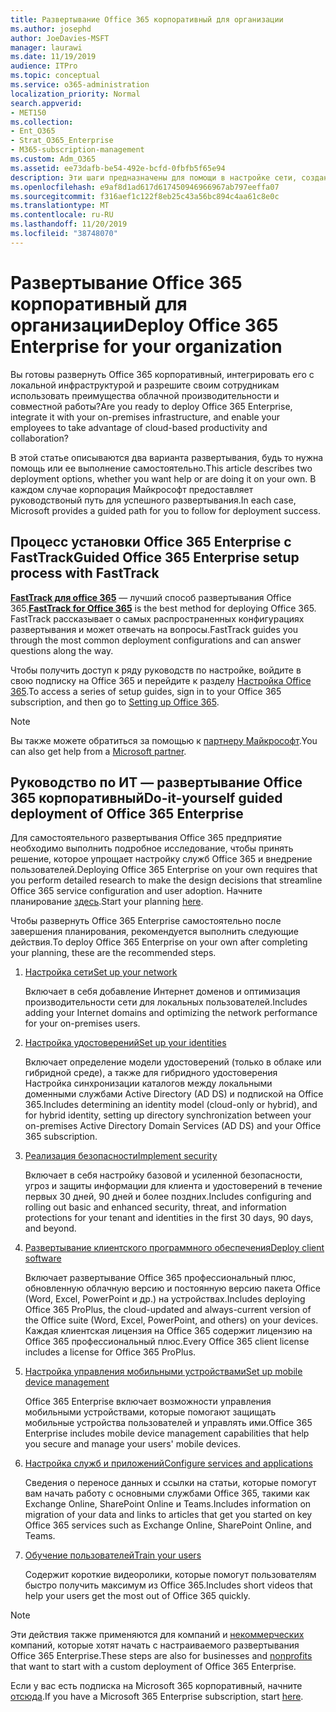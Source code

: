```yaml
---
title: Развертывание Office 365 корпоративный для организации
ms.author: josephd
author: JoeDavies-MSFT
manager: laurawi
ms.date: 11/19/2019
audience: ITPro
ms.topic: conceptual
ms.service: o365-administration
localization_priority: Normal
search.appverid:
- MET150
ms.collection:
- Ent_O365
- Strat_O365_Enterprise
- M365-subscription-management
ms.custom: Adm_O365
ms.assetid: ee73dafb-be54-492e-bcfd-0fbfb5f65e94
description: Эти шаги предназначены для помощи в настройке сети, создании удостоверений, развертывании Office 365 профессиональный плюс, переносе данных и помощи пользователям в Организации начать использовать Office 365.
ms.openlocfilehash: e9af8d1ad617d617450946966967ab797eeffa07
ms.sourcegitcommit: f316aef1c122f8eb25c43a56bc894c4aa61c8e0c
ms.translationtype: MT
ms.contentlocale: ru-RU
ms.lasthandoff: 11/20/2019
ms.locfileid: "38748070"
---
```

# <a name="deploy-office-365-enterprise-for-your-organization"></a><span data-ttu-id="b70ab-103">Развертывание Office 365 корпоративный для организации</span><span class="sxs-lookup"><span data-stu-id="b70ab-103">Deploy Office 365 Enterprise for your organization</span></span>

<span data-ttu-id="b70ab-104">Вы готовы развернуть Office 365 корпоративный, интегрировать его с локальной инфраструктурой и разрешите своим сотрудникам использовать преимущества облачной производительности и совместной работы?</span><span class="sxs-lookup"><span data-stu-id="b70ab-104">Are you ready to deploy Office 365 Enterprise, integrate it with your on-premises infrastructure, and enable your employees to take advantage of cloud-based productivity and collaboration?</span></span>

<span data-ttu-id="b70ab-105">В этой статье описываются два варианта развертывания, будь то нужна помощь или ее выполнение самостоятельно.</span><span class="sxs-lookup"><span data-stu-id="b70ab-105">This article describes two deployment options, whether you want help or are doing it on your own.</span></span> <span data-ttu-id="b70ab-106">В каждом случае корпорация Майкрософт предоставляет руководствоный путь для успешного развертывания.</span><span class="sxs-lookup"><span data-stu-id="b70ab-106">In each case, Microsoft provides a guided path for you to follow for deployment success.</span></span>

## <a name="guided-office-365-enterprise-setup-process-with-fasttrack"></a><span data-ttu-id="b70ab-107">Процесс установки Office 365 Enterprise с FastTrack</span><span class="sxs-lookup"><span data-stu-id="b70ab-107">Guided Office 365 Enterprise setup process with FastTrack</span></span>

<span data-ttu-id="b70ab-108">**[FastTrack для office 365](https://docs.microsoft.com/fasttrack/O365-fasttrack-benefit-for-office-365)** — лучший способ развертывания Office 365.</span><span class="sxs-lookup"><span data-stu-id="b70ab-108">**[FastTrack for Office 365](https://docs.microsoft.com/fasttrack/O365-fasttrack-benefit-for-office-365)** is the best method for deploying Office 365.</span></span> <span data-ttu-id="b70ab-109">FastTrack рассказывает о самых распространенных конфигурациях развертывания и может отвечать на вопросы.</span><span class="sxs-lookup"><span data-stu-id="b70ab-109">FastTrack guides you through the most common deployment configurations and can answer questions along the way.</span></span> 

<span data-ttu-id="b70ab-110">Чтобы получить доступ к ряду руководств по настройке, войдите в свою подписку на Office 365 и перейдите к разделу [Настройка Office 365](https://aka.ms/o365fasttrack).</span><span class="sxs-lookup"><span data-stu-id="b70ab-110">To access a series of setup guides, sign in to your Office 365 subscription, and then go to [Setting up Office 365](https://aka.ms/o365fasttrack).</span></span>

>[!Note]
><span data-ttu-id="b70ab-111">Вы также можете обратиться за помощью к [партнеру Майкрософт](https://www.microsoft.com/solution-providers/home).</span><span class="sxs-lookup"><span data-stu-id="b70ab-111">You can also get help from a [Microsoft partner](https://www.microsoft.com/solution-providers/home).</span></span>
>

## <a name="do-it-yourself-guided-deployment-of-office-365-enterprise"></a><span data-ttu-id="b70ab-112">Руководство по ИТ — развертывание Office 365 корпоративный</span><span class="sxs-lookup"><span data-stu-id="b70ab-112">Do-it-yourself guided deployment of Office 365 Enterprise</span></span>

<span data-ttu-id="b70ab-113">Для самостоятельного развертывания Office 365 предприятие необходимо выполнить подробное исследование, чтобы принять решение, которое упрощает настройку служб Office 365 и внедрение пользователей.</span><span class="sxs-lookup"><span data-stu-id="b70ab-113">Deploying Office 365 Enterprise on your own requires that you perform detailed research to make the design decisions that streamline Office 365 service configuration and user adoption.</span></span> <span data-ttu-id="b70ab-114">Начните планирование [здесь](get-your-organization-ready-for-office-365.md).</span><span class="sxs-lookup"><span data-stu-id="b70ab-114">Start your planning [here](get-your-organization-ready-for-office-365.md).</span></span>

<span data-ttu-id="b70ab-115">Чтобы развернуть Office 365 Enterprise самостоятельно после завершения планирования, рекомендуется выполнить следующие действия.</span><span class="sxs-lookup"><span data-stu-id="b70ab-115">To deploy Office 365 Enterprise on your own after completing your planning, these are the recommended steps.</span></span>

1. [<span data-ttu-id="b70ab-116">Настройка сети</span><span class="sxs-lookup"><span data-stu-id="b70ab-116">Set up your network</span></span>](set-up-network-for-office-365.md)

   <span data-ttu-id="b70ab-117">Включает в себя добавление Интернет доменов и оптимизация производительности сети для локальных пользователей.</span><span class="sxs-lookup"><span data-stu-id="b70ab-117">Includes adding your Internet domains and optimizing the network performance for your on-premises users.</span></span>
 
2. [<span data-ttu-id="b70ab-118">Настройка удостоверений</span><span class="sxs-lookup"><span data-stu-id="b70ab-118">Set up your identities</span></span>](protect-your-global-administrator-accounts.md)

   <span data-ttu-id="b70ab-119">Включает определение модели удостоверений (только в облаке или гибридной среде), а также для гибридного удостоверения Настройка синхронизации каталогов между локальными доменными службами Active Directory (AD DS) и подпиской на Office 365.</span><span class="sxs-lookup"><span data-stu-id="b70ab-119">Includes determining an identity model (cloud-only or hybrid), and for hybrid identity, setting up directory synchronization between your on-premises Active Directory Domain Services (AD DS) and your Office 365 subscription.</span></span>

3. [<span data-ttu-id="b70ab-120">Реализация безопасности</span><span class="sxs-lookup"><span data-stu-id="b70ab-120">Implement security</span></span>](https://docs.microsoft.com/office365/securitycompliance/security-roadmap)

   <span data-ttu-id="b70ab-121">Включает в себя настройку базовой и усиленной безопасности, угроз и защиты информации для клиента и удостоверений в течение первых 30 дней, 90 дней и более поздних.</span><span class="sxs-lookup"><span data-stu-id="b70ab-121">Includes configuring and rolling out basic and enhanced security, threat, and information protections for your tenant and identities in the first 30 days, 90 days, and beyond.</span></span>
 
4. [<span data-ttu-id="b70ab-122">Развертывание клиентского программного обеспечения</span><span class="sxs-lookup"><span data-stu-id="b70ab-122">Deploy client software</span></span>](https://docs.microsoft.com/DeployOffice/deployment-guide-for-office-365-proplus)

   <span data-ttu-id="b70ab-123">Включает развертывание Office 365 профессиональный плюс, обновленную облачную версию и постоянную версию пакета Office (Word, Excel, PowerPoint и др.) на устройствах.</span><span class="sxs-lookup"><span data-stu-id="b70ab-123">Includes deploying Office 365 ProPlus, the cloud-updated and always-current version of the Office suite (Word, Excel, PowerPoint, and others) on your devices.</span></span> <span data-ttu-id="b70ab-124">Каждая клиентская лицензия на Office 365 содержит лицензию на Office 365 профессиональный плюс.</span><span class="sxs-lookup"><span data-stu-id="b70ab-124">Every Office 365 client license includes a license for Office 365 ProPlus.</span></span>
 
5. [<span data-ttu-id="b70ab-125">Настройка управления мобильными устройствами</span><span class="sxs-lookup"><span data-stu-id="b70ab-125">Set up mobile device management</span></span>](https://support.office.com/article/set-up-mobile-device-management-mdm-in-office-365-dd892318-bc44-4eb1-af00-9db5430be3cd)

   <span data-ttu-id="b70ab-126">Office 365 Enterprise включает возможности управления мобильными устройствами, которые помогают защищать мобильные устройства пользователей и управлять ими.</span><span class="sxs-lookup"><span data-stu-id="b70ab-126">Office 365 Enterprise includes mobile device management capabilities that help you secure and manage your users' mobile devices.</span></span>
 
6. [<span data-ttu-id="b70ab-127">Настройка служб и приложений</span><span class="sxs-lookup"><span data-stu-id="b70ab-127">Configure services and applications</span></span>](configure-services-and-applications.md)

   <span data-ttu-id="b70ab-128">Сведения о переносе данных и ссылки на статьи, которые помогут вам начать работу с основными службами Office 365, такими как Exchange Online, SharePoint Online и Teams.</span><span class="sxs-lookup"><span data-stu-id="b70ab-128">Includes information on migration of your data and links to articles that get you started on key Office 365 services such as Exchange Online, SharePoint Online, and Teams.</span></span>
 
7. [<span data-ttu-id="b70ab-129">Обучение пользователей</span><span class="sxs-lookup"><span data-stu-id="b70ab-129">Train your users</span></span>](https://docs.microsoft.com/office365/admin/admin-overview/get-started-with-office-365#training-resources-for-your-users)

   <span data-ttu-id="b70ab-130">Содержит короткие видеоролики, которые помогут пользователям быстро получить максимум из Office 365.</span><span class="sxs-lookup"><span data-stu-id="b70ab-130">Includes short videos that help your users get the most out of Office 365 quickly.</span></span>
 

>[!Note]
><span data-ttu-id="b70ab-131">Эти действия также применяются для компаний и [некоммерческих](https://go.microsoft.com/fwlink/?LinkId=627221) компаний, которые хотят начать с настраиваемого развертывания Office 365 Enterprise.</span><span class="sxs-lookup"><span data-stu-id="b70ab-131">These steps are also for businesses and [nonprofits](https://go.microsoft.com/fwlink/?LinkId=627221) that want to start with a custom deployment of Office 365 Enterprise.</span></span> 
>

<span data-ttu-id="b70ab-132">Если у вас есть подписка на Microsoft 365 корпоративный, начните [отсюда](https://docs.microsoft.com/microsoft-365/enterprise/deploy-microsoft-365-enterprise).</span><span class="sxs-lookup"><span data-stu-id="b70ab-132">If you have a Microsoft 365 Enterprise subscription, start [here](https://docs.microsoft.com/microsoft-365/enterprise/deploy-microsoft-365-enterprise).</span></span>

